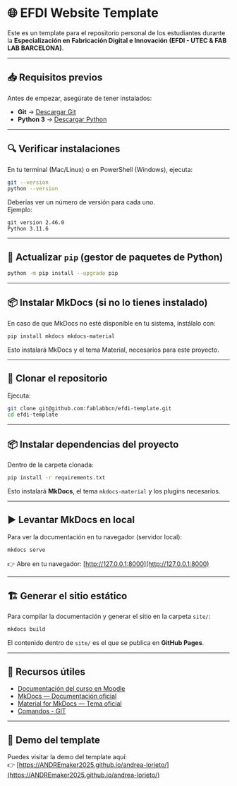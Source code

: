 # 🌐 EFDI Website Template

Este es un template para el repositorio personal de los estudiantes durante la **Especialización en Fabricación Digital e Innovación (EFDI - UTEC & FAB LAB BARCELONA)**.

---

## 📥 Requisitos previos

Antes de empezar, asegúrate de tener instalados:

- **Git** → [Descargar Git](https://git-scm.com/downloads)  
- **Python 3** → [Descargar Python](https://www.python.org/downloads/)  

---

## 🔍 Verificar instalaciones

En tu terminal (Mac/Linux) o en PowerShell (Windows), ejecuta:

```bash
git --version
python --version
```

Deberías ver un número de versión para cada uno.  
Ejemplo:
```
git version 2.46.0
Python 3.11.6
```

---

## 🔄 Actualizar `pip` (gestor de paquetes de Python)

```bash
python -m pip install --upgrade pip
```

---

## 📦 Instalar MkDocs (si no lo tienes instalado)

En caso de que MkDocs no esté disponible en tu sistema, instálalo con:

```bash
pip install mkdocs mkdocs-material
```

Esto instalará MkDocs y el tema Material, necesarios para este proyecto.

---

## 📂 Clonar el repositorio

Ejecuta:

```bash
git clone git@github.com:fablabbcn/efdi-template.git
cd efdi-template
```

---

## 📦 Instalar dependencias del proyecto

Dentro de la carpeta clonada:

```bash
pip install -r requirements.txt
```

Esto instalará **MkDocs**, el tema `mkdocs-material` y los plugins necesarios.

---

## ▶️ Levantar MkDocs en local

Para ver la documentación en tu navegador (servidor local):

```bash
mkdocs serve
```

👉 Abre en tu navegador: [http://127.0.0.1:8000](http://127.0.0.1:8000)

---

## 🏗️ Generar el sitio estático

Para compilar la documentación y generar el sitio en la carpeta `site/`:

```bash
mkdocs build
```

El contenido dentro de `site/` es el que se publica en **GitHub Pages**.

---

## 🔗 Recursos útiles

- [Documentación del curso en Moodle](https://ev1.utec.edu.uy/moodle/course/view.php?id=15375&section=1#tabs-tree-start)  
- [MkDocs — Documentación oficial](https://www.mkdocs.org/)  
- [Material for MkDocs — Tema oficial](https://squidfunk.github.io/mkdocs-material/)  
- [Comandos - GIT](https://education.github.com/git-cheat-sheet-education.pdf)
---

## 🚀 Demo del template

Puedes visitar la demo del template aquí:  
👉 [https://ANDREmaker2025.github.io/andrea-lorieto/](https://ANDREmaker2025.github.io/andrea-lorieto/)
